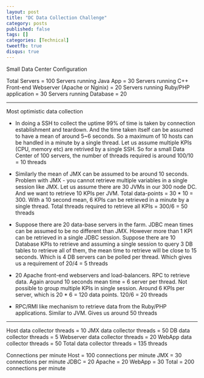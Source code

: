 ```yaml
---
layout: post
title: "DC Data Collection Challenge"
category: posts
published: false
tags: []
categories: [Technical]
tweetfb: true
disqus: true
---
```


Small Data Center Configuration

Total Servers = 100
Servers running Java App = 30
Servers running C++ Front-end Webserver (Apache or Nginix) = 20
Servers running Ruby/PHP application = 30
Servers running Database = 20

------

Most optimistic data collection

- In doing a SSH to collect the uptime 99% of time is taken by connection establishment and teardown. And the time taken itself can be assumed to have a mean of around 5~6 seconds. So a maximum of 10 hosts can be handled in a minute by a single thread. Let us assume multiple KPIs (CPU, memory etc) are retrived by a single SSH. So for a small Data Center of 100 servers, the number of threads required is around 100/10 = 10 threads

- Similarly the mean of JMX can be assumed to be around 10 seconds. Problem with JMX - you cannot retrieve multiple variables in a single session like JMX. Let us assume there are 30 JVMs in our 300 node DC. And we want to retrieve 10 KPIs per JVM. Total data-points = 30 * 10 = 300. With a 10 second mean, 6 KPIs can be retrieved in a minute by a single thread. Total threads required to retrieve all KPIs = 300/6 = 50 threads

- Suppose there are 20 data-base servers in the farm. JDBC mean times can be assumed to be no different than JMX. However more than 1 KPI can be retrieved in a single JDBC session. Suppose there are 10 Database KPIs to retrieve and assuming a single session to query 3 DB tables to retrieve all of them, the mean time to retrieve will be close to 15 seconds. Which is 4 DB servers can be polled per thread. Which gives us a requirement of 20/4 = 5 threads

- 20 Apache front-end webservers and load-balancers. RPC to retrieve data. Again around 10 seconds mean time = 6 server per thread. Not possible to group multiple KPIs in single session. Around 6 KPIs per server, which is 20 * 6 = 120 data points. 120/6 = 20 threads

- RPC/RMI like mechanism to retrieve data from the Ruby/PHP applications. Similar to JVM. Gives us around 50 threads

-----

Host data collector threads = 10
JMX data collector threads = 50
DB data collector threads = 5
Webserver data collector threads = 20
WebApp data collector threads = 50
Total data collector threads = 135 threads

Connections per minute
Host = 100 connections per minute
JMX = 30 connections per minute
JDBC = 20
Apache = 20
WebApp = 30
Total = 200 connections per minute

